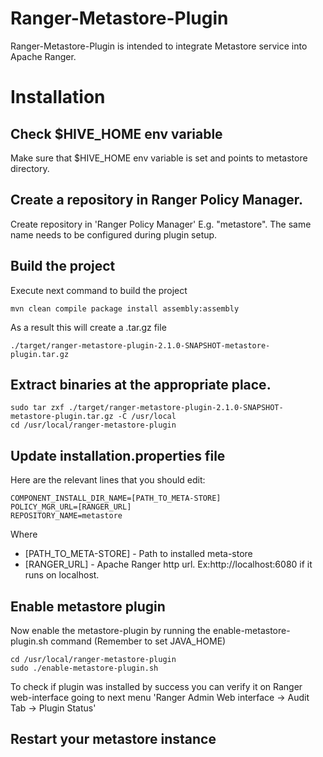 # Ranger-Metastore-Plugin
Ranger-Metastore-Plugin is intended to integrate Metastore service into Apache Ranger.

# Installation

## Check $HIVE_HOME env variable
Make sure that $HIVE_HOME env variable is set and points to metastore directory.

## Create a repository in Ranger Policy Manager. 
Create repository in 'Ranger Policy Manager' E.g. "metastore". 
The same name needs to be configured during plugin setup.

## Build the project
Execute next command to build the project

~~~~
mvn clean compile package install assembly:assembly
~~~~

As a result this will create a .tar.gz file 

~~~~
./target/ranger-metastore-plugin-2.1.0-SNAPSHOT-metastore-plugin.tar.gz
~~~~

## Extract binaries at the appropriate place.
~~~~
sudo tar zxf ./target/ranger-metastore-plugin-2.1.0-SNAPSHOT-metastore-plugin.tar.gz -C /usr/local
cd /usr/local/ranger-metastore-plugin
~~~~

## Update installation.properties file
Here are the relevant lines that you should edit:
~~~~
COMPONENT_INSTALL_DIR_NAME=[PATH_TO_META-STORE]
POLICY_MGR_URL=[RANGER_URL]
REPOSITORY_NAME=metastore
~~~~
Where
- [PATH_TO_META-STORE] - Path to installed meta-store 
- [RANGER_URL] - Apache Ranger http url. 
     Ex:http://localhost:6080 if it runs on localhost.  

## Enable metastore plugin
Now enable the metastore-plugin by running the enable-metastore-plugin.sh command (Remember to set JAVA_HOME)

~~~~
cd /usr/local/ranger-metastore-plugin
sudo ./enable-metastore-plugin.sh
~~~~
To check if plugin was installed by success you can verify it on Ranger web-interface going to next menu
'Ranger Admin Web interface -> Audit Tab -> Plugin Status'

## Restart your metastore instance